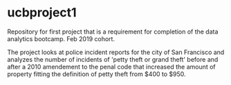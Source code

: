 # ucbproject1
Repository for first project that is a requirement for completion of the data analytics bootcamp. Feb 2019 cohort.

The project looks at police incident reports for the city of San Francisco and analyzes the number of incidents of 'petty theft or grand theft' before and after a 2010 amendement to the penal code that increased the amount of property fitting the definition of petty theft from $400 to $950.  
